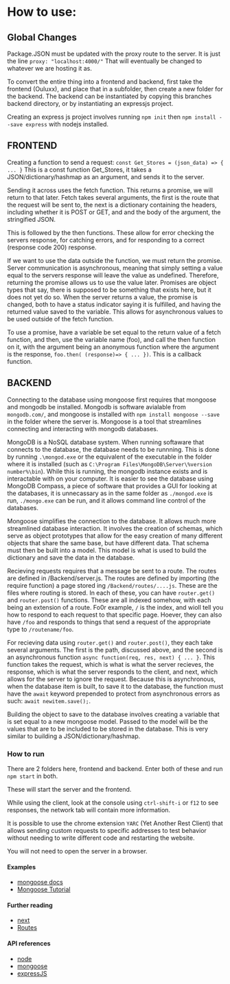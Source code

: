 # How to use: 

## Global Changes

Package.JSON must be updated with the proxy route to the server. It is just the line 
`proxy: "localhost:4000/"`
That will eventually be changed to whatever we are hosting it as. 

To convert the entire thing into a frontend and backend, first take the frontend (Ouluxx), and place that in a subfolder, then create a new folder for the backend. The backend can be instantiated by copying this branches backend directory, or by instantiating an expressjs project. 

Creating an express js project involves running `npm init` then `npm install --save express` with nodejs installed. 

## FRONTEND

Creating a function to send a request: 
	`const Get_Stores = (json_data) => { ... }`
This is a const function Get_Stores, it takes a JSON/dictionary/hashmap as an argument, and sends it to the server. 

Sending it across uses the fetch function. This returns a promise, we will return to that later. Fetch takes several arguments, the first is the route that the request will be sent to, the next is a dictionary containing the headers, including whether it is POST or GET, and and the body of the argument, the stringified JSON. 

This is followed by the then functions. These allow for error checking the servers response, for catching errors, and for responding to a correct (response code 200) response. 

If we want to use the data outside the function, we must return the promise. Server communication is asynchronous, meaning that simply setting a value equal to the servers response will leave the value as undefined. Therefore, returning the promise allows us to use the value later. Promises are object types that say, there is supposed to be something that exists here, but it does not yet do so. When the server returns a value, the promise is changed, both to have a status indicator saying it is fulfilled, and having the returned value saved to the variable. This allows for asynchronous values to be used outside of the fetch function. 

To use a promise, have a variable be set equal to the return value of a fetch function, and then, use the variable name (foo), and call the then function on it, with the argument being an anonymous function where the argument is the response, `foo.then( (response)=> { ... })`. This is a callback function. 

## BACKEND

Connecting to the database using mongoose first requires that mongoose and mongodb be installed. Mongodb is software avialable from `mongodb.com/`, and mongoose is installed with `npm install mongoose --save` in the folder where the server is. Mongoose is a tool that streamlines connecting and interacting with mongodb databases. 

MongoDB is a NoSQL database system. When running softaware that connects to the database, the database needs to be runnning. This is done by running `.\mongod.exe` or the equivalent of the executable in the folder where it is installed (such as `C:\Program Files\MongoDB\Server\%version number%\bin`). While this is running, the mongodb instance exists and is interactable with on your computer. It is easier to see the database using MongoDB Compass, a piece of software that provides a GUI for looking at the databases, it is unnecassary as in the same folder as `./mongod.exe` is run, `./mongo.exe` can be run, and it allows command line control of the databases. 

Mongoose simplifies the connection to the database. It allows much more streamlined database interaction. It involves the creation of schemas, which serve as object prototypes that allow for the easy creation of many different objects that share the same base, but have different data. That schema must then be built into a model. This model is what is used to build the dictionary and save the data in the database.   

Recieving requests requires that a message be sent to a route. The routes are defined in /Backend/server.js. The routes are defined by importing (the require function) a page stored ing `/Backend/routes/....js`. These are the files where routing is stored. In each of these, you can have `router.get()` and `router.post()` functions. These are all indexed somehow, with each being an extension of a route. Fo0r example, `/` is the index, and wioll tell you how to respond to each request to that specific page. Hoever, they can also have `/foo` and responds to things that send a request of the appropriate type to `/routename/foo`. 

For recieving data using `router.get()` and `router.post()`, they each take several arguments. The first is the path, discussed above, and the second is an asynchronous function `async function(req, res, next) { ... }`. This function takes the request, which is what is what the server recieves, the response, which is what the server responds to the client, and next, which allows for the server to ignore the request. Because this is asynchronous, when the database item is built, to save it to the database, the function must have the `await` keyword prepended to protect from asynchronous errors as such: `await newitem.save();`. 

Building the object to save to the database involves creating a variable that is set equal to a new mongoose model. Passed to the model will be the values that are to be included to be stored in the database. This is very similar to building a JSON/dictionary/hashmap. 

### How to run

There are 2 folders here, frontend and backend. Enter both of these and run `npm start` in both. 

These will start the server and the frontend. 

While using the client, look at the console using `ctrl-shift-i` or `f12` to see responses, the network tab will contain more information. 

It is possible to use the chrome extension `YARC` (Yet Another Rest Client) that allows sending custom requests to specific addresses to test behavior without needing to write different code and restarting the website. 

You will not need to open the server in a browser. 

#### Examples
- [mongoose docs](https://mongoosejs.com/docs/guide.html)
- [Mongoose Tutorial](https://zellwk.com/blog/local-mongodb/)

#### Further reading
- [next](https://stackoverflow.com/questions/13133071/express-next-function-what-is-it-really-for)
- [Routes](https://medium.com/swlh/full-stack-app-with-react-and-node-express-b62e45aa33c7)

#### API references
- [node](nodejs.org/en/)
- [mongoose](mongoosejs.com/docs/)
- [expressJS](https://expressjs.com/)
